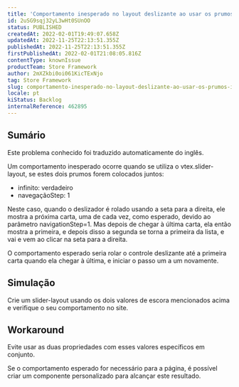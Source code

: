 ```yaml
---
title: 'Comportamento inesperado no layout deslizante ao usar os prumos infinite=true e navigationStep=1'
id: 2uSG9sqj32yL3wHt0SUnOO
status: PUBLISHED
createdAt: 2022-02-01T19:49:07.658Z
updatedAt: 2022-11-25T22:13:51.355Z
publishedAt: 2022-11-25T22:13:51.355Z
firstPublishedAt: 2022-02-01T21:08:05.816Z
contentType: knownIssue
productTeam: Store Framework
author: 2mXZkbi0oi061KicTExNjo
tag: Store Framework
slug: comportamento-inesperado-no-layout-deslizante-ao-usar-os-prumos-infinitetrue-e-navigationstep1
locale: pt
kiStatus: Backlog
internalReference: 462895
---
```


## Sumário

<div class="alert alert-info">
  <p>Este problema conhecido foi traduzido automaticamente do inglês.</p>
</div>


Um comportamento inesperado ocorre quando se utiliza o vtex.slider-layout, se estes dois prumos forem colocados juntos:


- infinito: verdadeiro
- navegaçãoStep: 1

Neste caso, quando o deslizador é rolado usando a seta para a direita, ele mostra a próxima carta, uma de cada vez, como esperado, devido ao parâmetro navigationStep=1. Mas depois de chegar à última carta, ela então mostra a primeira, e depois disso a segunda se torna a primeira da lista, e vai e vem ao clicar na seta para a direita.

O comportamento esperado seria rolar o controle deslizante até a primeira carta quando ela chegar à última, e iniciar o passo um a um novamente.



## Simulação


Crie um slider-layout usando os dois valores de escora mencionados acima e verifique o seu comportamento no site.



## Workaround


Evite usar as duas propriedades com esses valores específicos em conjunto.

Se o comportamento esperado for necessário para a página, é possível criar um componente personalizado para alcançar este resultado.

